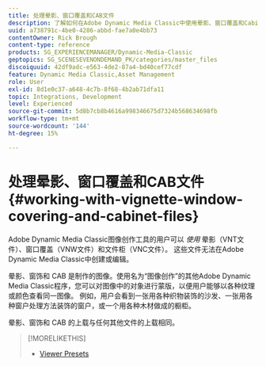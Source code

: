```yaml
---
title: 处理晕影、窗口覆盖和CAB文件
description: 了解如何在Adobe Dynamic Media Classic中使用晕影、窗口覆盖和Cabinet文件。
uuid: a738791c-4be0-4286-abbd-fae7a0e4bb73
contentOwner: Rick Brough
content-type: reference
products: SG_EXPERIENCEMANAGER/Dynamic-Media-Classic
geptopics: SG_SCENESEVENONDEMAND_PK/categories/master_files
discoiquuid: 42df9adc-e563-4de2-87a4-bd40cef77cdf
feature: Dynamic Media Classic,Asset Management
role: User
exl-id: 8d1e0c37-a648-4c7b-8f68-4b2ab71dfa11
topic: Integrations, Development
level: Experienced
source-git-commit: 5d8b7cb8b4616a998346675d7324b568634698fb
workflow-type: tm+mt
source-wordcount: '144'
ht-degree: 15%

---
```


# 处理晕影、窗口覆盖和CAB文件{#working-with-vignette-window-covering-and-cabinet-files}

Adobe Dynamic Media Classic图像创作工具的用户可以 *使用* 晕影（VNT文件）、窗口覆盖（VNW文件）和文件柜（VNC文件）。 这些文件无法在Adobe Dynamic Media Classic中创建或编辑。

晕影、窗饰和 CAB 是制作的图像。使用名为“图像创作”的其他Adobe Dynamic Media Classic程序，您可以对图像中的对象进行蒙版，以便用户能够以各种纹理或颜色查看同一图像。 例如，用户会看到一张用各种织物装饰的沙发、一张用各种窗户处理方法装饰的窗户，或一个用各种木材做成的橱柜。

晕影、窗饰和 CAB 的上载与任何其他文件的上载相同。

>[!MORELIKETHIS]
>
>* [Viewer Presets](application-setup.md#viewer_presets)
